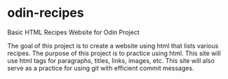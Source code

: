 # odin-recipes
Basic HTML Recipes Website for Odin Project

The goal of this project is to create a website using html that lists various recipes. The purpose of this project is to practice using html. This site will use html tags for paragraphs, titles, links, images, etc. This site will also serve as a practice for using git with efficient commit messages.